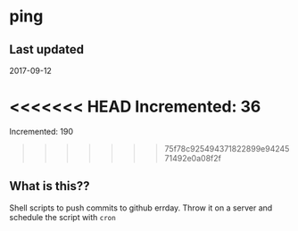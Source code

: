# ping

## Last updated
2017-09-12

<<<<<<< HEAD
Incremented: 36
=======
Incremented: 190
>>>>>>> 75f78c925494371822899e9424571492e0a08f2f

## What is this?? 
Shell scripts to push commits to github errday. Throw it on a server and schedule the script with `cron`
